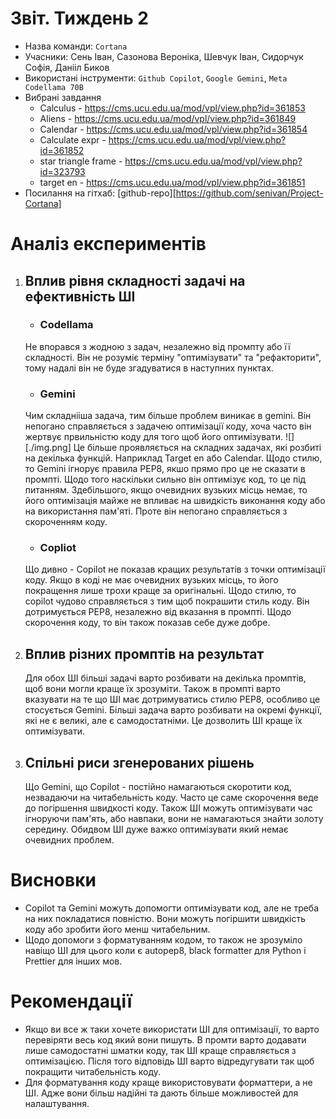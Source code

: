 # Звіт. Тиждень 2

- Назва команди: `Cortana`
- Учасники: Сень Іван, Сазонова Вероніка, Шевчук Іван, Сидорчук Софія, Данііл Биков
- Використані інструменти: `Github Copilot`, `Google Gemini`, `Meta Codellama 70B`
- Вибрані завдання
    - Calculus - https://cms.ucu.edu.ua/mod/vpl/view.php?id=361853
    - Aliens - https://cms.ucu.edu.ua/mod/vpl/view.php?id=361849
    - Calendar - https://cms.ucu.edu.ua/mod/vpl/view.php?id=361854
    - Calculate expr - https://cms.ucu.edu.ua/mod/vpl/view.php?id=361852
    - star triangle frame - https://cms.ucu.edu.ua/mod/vpl/view.php?id=323793
    - target en - https://cms.ucu.edu.ua/mod/vpl/view.php?id=361851
- Посилання на гітхаб: [github-repo][https://github.com/senivan/Project-Cortana]

# Аналіз експериментів
1. ## Вплив рівня складності задачі на ефективність ШІ
    - ### Codellama
    Не впорався з жодною з задач, незалежно від промпту або її складності. Він не розуміє терміну "оптимізувати" та "рефакторити", тому надалі він не буде згадуватися в наступних пунктах.
    - ### Gemini
    Чим складнііша задача, тим більше проблем виникає в gemini. Він непогано справляється з задачею оптимізації коду, хоча часто він жертвує првильністю коду для того щоб його оптимізувати. ![][./img.png] Це більше проявляється на складних задачах, які розбиті на декілька функцій. Наприклад Target en або Calendar. Щодо стилю, то Gemini ігнорує правила PEP8, якшо прямо про це не сказати в промпті.
    Щодо того наскільки сильно він оптимізує код, то це під питанням. Здебільшого, якщо очевидних вузьких місць немає, то його оптимізація майже не впливає на швидкість виконання коду або на використання пам'яті. Проте він непогано справляється з скороченням коду.
    - ### Copliot
    Що дивно - Copilot не показав кращих результатів з точки оптимізації коду. Якщо в коді не має очевидних вузьких місць, то його покращення лише трохи краще за оригінальні. Щодо стилю, то copilot чудово справляється з тим щоб покрашити стиль коду. Він дотримується PEP8, незалежно від вказання в промпті. Щодо скорочення коду, то він також показав себе дуже добре.

2. ## Вплив різних промптів на результат
    Для обох ШІ більші задачі варто розбивати на декілька промптів, щоб вони могли краще їх зрозуміти. Також в промпті варто вказувати на те що ШІ має дотримуватись стилю PEP8, особливо це стосується Gemini. Більші задача варто розбивати на окремі функції, які не є великі, але є самодостатніми. Це дозволить ШІ краще їх оптимізувати.

3. ## Спільні риси згенерованих рішень
    Що Gemini, що Copilot - постійно намагаються скоротити код, незвадаючи на читабельність коду. Часто це саме скорочення веде до погіршення швидкості коду. Також ШІ можуть оптимізувати час ігноруючи пам'ять, або навпаки, вони не намагаються знайти золоту середину. 
    Обидвом ШІ дуже важко оптимізувати який немає очевидних проблем.

# Висновки
- Copilot та Gemini можуть допомогти оптимізувати код, але не треба на них покладатися повністю. Вони можуть погіршити швидкість коду або зробити його менш читабельним.
- Щодо допомоги з форматуванням кодом, то також не зрозуміло навіщо ШІ для цього коли є autopep8, black formatter для Python і Prettier для інших мов.

# Рекомендації
- Якщо ви все ж таки хочете використати ШІ для оптимізації, то варто перевіряти весь код який вони пишуть. В промти варто додавати лише самодостатні шматки коду, так ШІ краще справляється з оптимізацією. Після того відповідь ШІ варто відредугувати так щоб покращити читабельність коду.
- Для форматування коду краще використовувати форматтери, а не ШІ. Адже вони більш надійні та дають більше можливостей для налаштування.